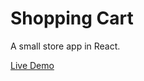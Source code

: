 # Shopping Cart 
A small store app in React.

[Live Demo](https://hasan-iqtedar.github.io/shopping-cart/)